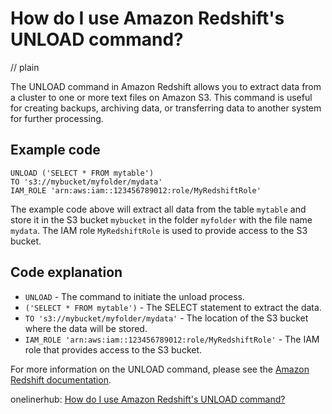 # How do I use Amazon Redshift's UNLOAD command?
// plain

The UNLOAD command in Amazon Redshift allows you to extract data from a cluster to one or more text files on Amazon S3. This command is useful for creating backups, archiving data, or transferring data to another system for further processing.

## Example code

```
UNLOAD ('SELECT * FROM mytable')
TO 's3://mybucket/myfolder/mydata'
IAM_ROLE 'arn:aws:iam::123456789012:role/MyRedshiftRole'
```

The example code above will extract all data from the table `mytable` and store it in the S3 bucket `mybucket` in the folder `myfolder` with the file name `mydata`. The IAM role `MyRedshiftRole` is used to provide access to the S3 bucket.

## Code explanation

* `UNLOAD` - The command to initiate the unload process.
* `('SELECT * FROM mytable')` - The SELECT statement to extract the data.
* `TO 's3://mybucket/myfolder/mydata'` - The location of the S3 bucket where the data will be stored.
* `IAM_ROLE 'arn:aws:iam::123456789012:role/MyRedshiftRole'` - The IAM role that provides access to the S3 bucket.

For more information on the UNLOAD command, please see the [Amazon Redshift documentation](https://docs.aws.amazon.com/redshift/latest/dg/r_UNLOAD.html).

onelinerhub: [How do I use Amazon Redshift's UNLOAD command?](https://onelinerhub.com/amazon-redshift/how-do-i-use-amazon-redshift-s-unload-command)